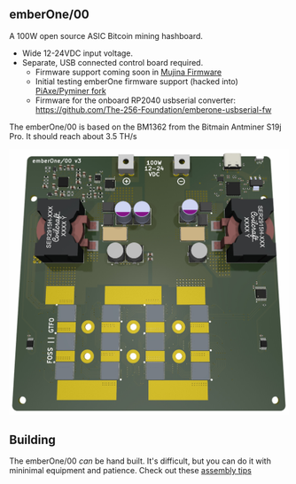 ## emberOne/00

A 100W open source ASIC Bitcoin mining hashboard.

- Wide 12-24VDC input voltage.
- Separate, USB connected control board required.
	- Firmware support coming soon in [Mujina Firmware](https://mujina.org)
	- Initial testing emberOne firmware support (hacked into) [PiAxe/Pyminer fork](https://github.com/skot/emberone-miner/tree/emberone-BM1362-support)
	- Firmware for the onboard RP2040 usbserial converter: https://github.com/The-256-Foundation/emberone-usbserial-fw

The emberOne/00 is based on the BM1362 from the Bitmain Antminer S19j Pro. It should reach about 3.5 TH/s

![](doc/render.jpg)

## Building
The emberOne/00 _can_ be hand built. It's difficult, but you can do it with mininimal equipment and patience. Check out these [assembly tips](assembly.md)
